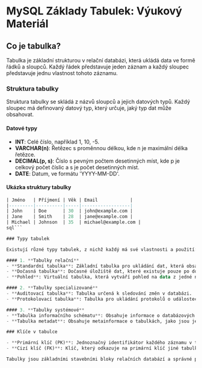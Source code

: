 # MySQL Základy Tabulek: Výukový Materiál

## Co je tabulka?

Tabulka je základní strukturou v relační databázi, která ukládá data ve formě řádků a sloupců. Každý řádek představuje jeden záznam a každý sloupec představuje jednu vlastnost tohoto záznamu.

### Struktura tabulky

Struktura tabulky se skládá z názvů sloupců a jejich datových typů. Každý sloupec má definovaný datový typ, který určuje, jaký typ dat může obsahovat.

#### Datové typy

- **INT**: Celé číslo, například 1, 10, -5.
- **VARCHAR(n)**: Řetězec s proměnnou délkou, kde n je maximální délka řetězce.
- **DECIMAL(p, s)**: Číslo s pevným počtem desetinných míst, kde p je celkový počet číslic a s je počet desetinných míst.
- **DATE**: Datum, ve formátu 'YYYY-MM-DD'.

#### Ukázka struktury tabulky

```sql
| Jméno   | Příjmení | Věk | Email            |
|---------|----------|-----|------------------|
| John    | Doe      | 30  | john@example.com |
| Jane    | Smith    | 28  | jane@example.com |
| Michael | Johnson  | 35  | michael@example.com |
sql```

### Typy tabulek

Existují různé typy tabulek, z nichž každý má své vlastnosti a použití:

#### 1. **Tabulky relační**
- **Standardní tabulka**: Základní tabulka pro ukládání dat, která obsahuje řádky a sloupce.
- **Dočasná tabulka**: Dočasné úložiště dat, které existuje pouze po dobu běhu dotazu nebo relace.
- **Pohled**: Virtuální tabulka, která vytváří pohled na data z jedné nebo více tabulek.

#### 2. **Tabulky specializované**
- **Auditovací tabulka**: Tabulka určená k sledování změn v databázi.
- **Protokolovací tabulka**: Tabulka pro ukládání protokolů o událostech nebo chybách.

#### 3. **Tabulky systémové**
- **Tabulka informačního schématu**: Obsahuje informace o databázových objektech, jako jsou tabulky, sloupce, indexy atd.
- **Tabulka metadat**: Obsahuje metainformace o tabulkách, jako jsou jejich názvy, typy dat a další atributy.

### Klíče v tabulce

- **Primární klíč (PK)**: Jednoznačný identifikátor každého záznamu v tabulce. Používá se pro jednoznačné identifikace řádků.
- **Cizí klíč (FK)**: Klíč, který odkazuje na primární klíč jiné tabulky a vytváří tak vztahy mezi tabulkami.

Tabulky jsou základními stavebními bloky relačních databází a správné pochopení jejich struktury je klíčové pro efektivní práci s databázemi.
